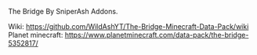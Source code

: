 The Bridge By SniperAsh Addons. 

Wiki: https://github.com/WildAshYT/The-Bridge-Minecraft-Data-Pack/wiki 
Planet minecraft: https://www.planetminecraft.com/data-pack/the-bridge-5352817/

